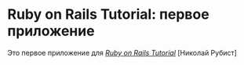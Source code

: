 # Ruby on Rails Tutorial: первое приложение

Это первое приложение для
[*Ruby on Rails Tutorial*](http://railstutorial.org/)
 [Николай Рубист]